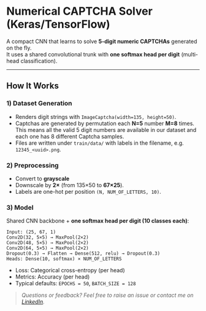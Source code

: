 # Numerical CAPTCHA Solver (Keras/TensorFlow)

A compact CNN that learns to solve **5-digit numeric CAPTCHAs** generated on the fly.  
It uses a shared convolutional trunk with **one softmax head per digit** (multi-head classification).

---

## How It Works

### 1) Dataset Generation
- Renders digit strings with `ImageCaptcha(width=135, height=50)`.
- Captchas are generated by permutation each **N=5** number **M=8** times. This means all the valid 5 digit numbers are available in our dataset and each one has 8 different Captcha samples. 
- Files are written under `train/data/` with labels in the filename, e.g. `12345_<uuid>.png`.

### 2) Preprocessing
- Convert to **grayscale** 
- Downscale by **2×** (from 135×50 to **67×25**).
- Labels are one-hot per position  `(N, NUM_OF_LETTERS, 10)`.

### 3) Model
Shared CNN backbone + **one softmax head per digit (10 classes each)**:

```
Input: (25, 67, 1)
Conv2D(32, 5×5) → MaxPool(2×2)
Conv2D(48, 5×5) → MaxPool(2×2)
Conv2D(64, 5×5) → MaxPool(2×2)
Dropout(0.3) → Flatten → Dense(512, relu) → Dropout(0.3)
Heads: Dense(10, softmax) × NUM_OF_LETTERS
```

- Loss: Categorical cross-entropy (per head)
- Metrics: Accuracy (per head)
- Typical defaults: `EPOCHS = 50`, `BATCH_SIZE = 128`

> _Questions or feedback? Feel free to raise an issue or contact me on [LinkedIn](https://www.linkedin.com/in/zahra-noury-9a6b4535b/)._
